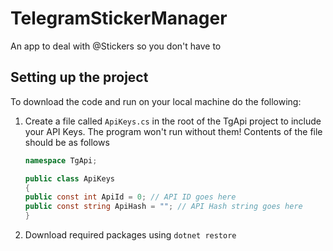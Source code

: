 # TelegramStickerManager
An app to deal with @Stickers so you don't have to

## Setting up the project
To download the code and run on your local machine do the following:

1. Create a file called `ApiKeys.cs` in the root of the TgApi project to include your API Keys. The program won't run without them! Contents of the file should be as follows

    ```c#
    namespace TgApi;
    
    public class ApiKeys
    {
    public const int ApiId = 0; // API ID goes here
    public const string ApiHash = ""; // API Hash string goes here
    }
    
    ```
2. Download required packages using `dotnet restore`  